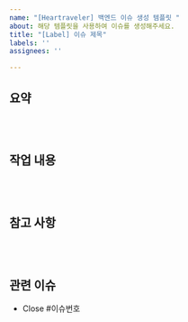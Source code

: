 ```yaml
---
name: "[Heartraveler] 백엔드 이슈 생성 템플릿 "
about: 해당 템플릿을 사용하여 이슈를 생성해주세요.
title: "[Label] 이슈 제목"
labels: ''
assignees: ''

---
```


## 요약

<br><br>

## 작업 내용

<br><br>

## 참고 사항

<br><br>

## 관련 이슈

- Close #이슈번호

<br><br>
